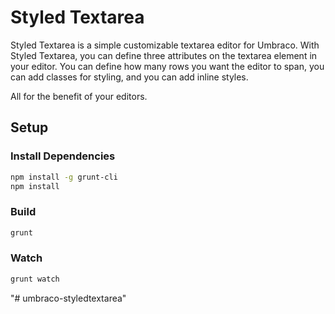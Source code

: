 # Styled Textarea

Styled Textarea is a simple customizable textarea editor for Umbraco. With Styled Textarea, you can define three attributes on the textarea element in your editor. You can define how many rows you want the editor to span, you can add classes for styling, and you can add inline styles.

All for the benefit of your editors.

## Setup

### Install Dependencies

```bash
npm install -g grunt-cli
npm install
```

### Build

```bash
grunt
```

### Watch

```bash
grunt watch
```

"# umbraco-styledtextarea" 

